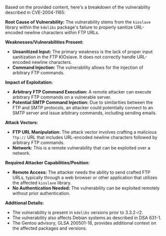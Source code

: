 Based on the provided content, here's a breakdown of the vulnerability described in CVE-2004-1165:

**Root Cause of Vulnerability:**
The vulnerability stems from the `kioslave` library within the `kdelibs` package's failure to properly sanitize URL-encoded newline characters within FTP URLs.

**Weaknesses/Vulnerabilities Present:**
- **Unsanitized Input:** The primary weakness is the lack of proper input sanitization in the FTP KIOslave. It does not correctly handle URL-encoded newline characters.
- **Command Injection:** The vulnerability allows for the injection of arbitrary FTP commands.

**Impact of Exploitation:**
- **Arbitrary FTP Command Execution:** A remote attacker can execute arbitrary FTP commands on a vulnerable server.
- **Potential SMTP Command Injection:** Due to similarities between the FTP and SMTP protocols, an attacker could potentially connect to an SMTP server and issue arbitrary commands, including sending emails.

**Attack Vectors:**
- **FTP URL Manipulation:** The attack vector involves crafting a malicious `ftp://` URL that includes URL-encoded newline characters followed by arbitrary FTP commands.
- **Network:** This is a remote vulnerability that can be exploited over a network.

**Required Attacker Capabilities/Position:**
- **Remote Access:** The attacker needs the ability to send crafted FTP URLs, typically through a web browser or other application that utilizes the affected `kioslave` library.
- **No Authentication Needed:** The vulnerability can be exploited remotely without prior authentication.

**Additional Details:**
- The vulnerability is present in `kdelibs` versions prior to 3.3.2-r2.
- The vulnerability also affects Debian systems as described in DSA 631-1.
- The Gentoo advisory, GLSA 200501-18, provides additional context on the affected packages and versions.